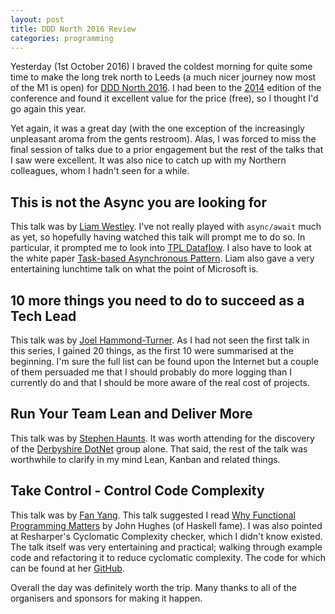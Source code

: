 ```yaml
---
layout: post
title: DDD North 2016 Review
categories: programming
---
```


Yesterday (1st October 2016) I braved the coldest morning for quite some time to make the long trek north to Leeds (a much nicer journey now most of the M1 is open) for [DDD North 2016](http://www.dddnorth.co.uk). I had been to the [2014](/programming/2014/10/19/dddnorth-review.html) edition of the conference and found it excellent value for the price (free), so I thought I'd go again this year.

Yet again, it was a great day (with the one exception of the increasingly unpleasant aroma from the gents restroom). Alas, I was forced to miss the final session of talks due to a prior engagement but the rest of the talks that I saw were excellent. It was also nice to catch up with my Northern colleagues, whom I hadn't seen for a while.

## This is not the Async you are looking for

This talk was by [Liam Westley](https://twitter.com/westleyl). I've not really played with `async/await` much as yet, so hopefully having watched this talk will prompt me to do so. In particular, it prompted me to look into [TPL Dataflow](https://msdn.microsoft.com/en-us/library/hh228603(v=vs.110).aspx). I also have to look at the white paper [Task-based Asynchronous Pattern](https://www.microsoft.com/en-gb/download/details.aspx?id=19957). Liam also gave a very entertaining lunchtime talk on what the point of Microsoft is.

## 10 more things you need to do to succeed as a Tech Lead

This talk was by [Joel Hammond-Turner](https://twitter.com/Rammesses).  As I had not seen the first talk in this series, I gained 20 things, as the first 10 were summarised at the beginning. 
I'm sure the full list can be found upon the Internet but a couple of them persuaded me that I should probably do more logging than I currently do and that I should be more aware of the real cost of projects.

## Run Your Team Lean and Deliver More

This talk was by [Stephen Haunts](https://twitter.com/stephenhaunts). It was worth attending for the discovery of the [Derbyshire DotNet](https://derbyshiredotnet.co.uk) group alone.  That said, the rest of the talk was worthwhile to clarify in my mind Lean,  Kanban and related things.

## Take Control - Control Code Complexity

This talk was by [Fan Yang](https://www.linkedin.com/in/fanyang2010). This talk suggested I read [Why Functional Programming Matters](https://www.cs.kent.ac.uk/people/staff/dat/miranda/whyfp90.pdf) by John Hughes (of Haskell fame). I was also pointed at Resharper's Cyclomatic Complexity checker, which I didn't know existed. The talk itself was very entertaining and practical; walking through example code and refactoring it to reduce cyclomatic complexity. The code for which can be found at her [GitHub](https://github.com/misssoft).

Overall the day was definitely worth the trip. Many thanks to all of the organisers and sponsors for making it happen.

